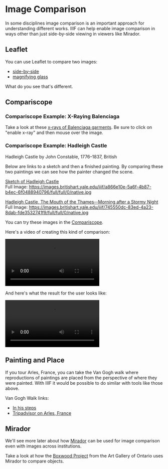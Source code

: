 # Image Comparison

In some disciplines image comparison is an important approach for understanding different works. IIIF can help enable image comparison in ways other than just side-by-side viewing in viewers like Mirador.

## Leaflet

You can use Leaflet to compare two images:
- [side-by-side](http://resources.digirati.com/iiif/an-introduction-to-iiif/dee-sbs.html)
- [magnifying glass](http://resources.digirati.com/iiif/an-introduction-to-iiif/dee-mag.html)

What do you see that's different.

## Compariscope

### Compariscope Example: X-Raying Balenciaga

Take a look at these [x-rays of Balenciaga garments][x-rays]. Be sure to click on "enable x-ray" and then mouse over the image.

### Compariscope Example: Hadleigh Castle

Hadleigh Castle by John Constable, 1776–1837, British

Below are links to a sketch and then a finished painting. By comparing these two paintings we can see how the painter changed the scene.

[Sketch of Hadleigh Castle](http://collections.britishart.yale.edu/vufind/Record/1668069)
<br>Full Image: https://images.britishart.yale.edu/iiif/a866e10e-5a6f-4b87-b4ec-6f0488940796/full/full/0/native.jpg

[Hadleigh Castle, The Mouth of the Thames--Morning after a Stormy Night](http://collections.britishart.yale.edu/vufind/Record/1669233)
<br>Full Image: https://images.britishart.yale.edu/iiif/745550dc-83ed-4a23-8dab-fde3532741f9/full/full/0/native.jpg

You can try these images in the [Compariscope].

Here's a video of creating this kind of comparison:

<video src="../assets/video/compariscope-beginning.mp4" preload="auto" controls></video>

And here's what the result for the user looks like:

<video src="../assets/video/compariscope-result.mp4" preload="auto" controls loop></video>

## Painting and Place

If you tour Arles, France, you can take the Van Gogh walk where reproductions of paintings are placed from the perspective of where they were painted. With IIIF it would be possible to do similar with tools like those above.

Van Gogh Walk links:
- [In his steps](http://www.vangoghgallery.com/in_his_steps/arles.html)
- [Tripadvisor on Arles, France](https://www.tripadvisor.com/Attraction_Review-g187211-d6856048-Reviews-Van_Gogh_Walk-Arles_Bouches_du_Rhone_Provence_Alpes_Cote_d_Azur.html)

## Mirador

We'll see more later about how [Mirador](../presentation/mirador.md) can be used for image comparison even with images across institutions.

Take a look at how the [Boxwood Project](http://boxwood.ago.ca/) from the Art Gallery of Ontario uses Mirador to compare objects.

<!-- #backlog:0 What's the Mirador version of this? https://www.nga.gov/content/ngaweb/Collection/art-object-page.60.html#entry see figure 5 -->

[Compariscope]: https://vanda.github.io/iiif-features/compariscope.html
[x-rays]: https://www.vam.ac.uk/articles/x-raying-balenciaga
